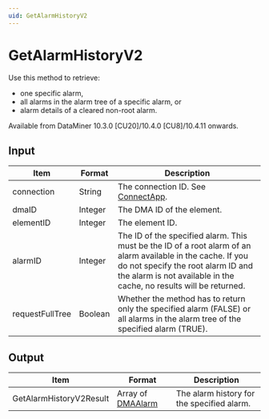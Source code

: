 ```yaml
---
uid: GetAlarmHistoryV2
---
```


# GetAlarmHistoryV2

Use this method to retrieve:

- one specific alarm,
- all alarms in the alarm tree of a specific alarm, or
- alarm details of a cleared non-root alarm.

Available from DataMiner 10.3.0 [CU20]/10.4.0 [CU8]/10.4.11 onwards.<!-- RN 40240 -->

## Input

| Item | Format | Description |
|--|--|--|
| connection | String | The connection ID. See [ConnectApp](xref:ConnectApp). |
| dmaID      | Integer | The DMA ID of the element. |
| elementID  | Integer | The element ID. |
| alarmID    | Integer | The ID of the specified alarm. This must be the ID of a root alarm of an alarm available in the cache. If you do not specify the root alarm ID and the alarm is not available in the cache, no results will be returned. |
| requestFullTree | Boolean | Whether the method has to return only the specified alarm (FALSE) or all alarms in the alarm tree of the specified alarm (TRUE). |

## Output

| Item                    | Format                             | Description                                |
|-------------------------|------------------------------------|--------------------------------------------|
| GetAlarmHistoryV2Result | Array of [DMAAlarm](xref:DMAAlarm) | The alarm history for the specified alarm. |
